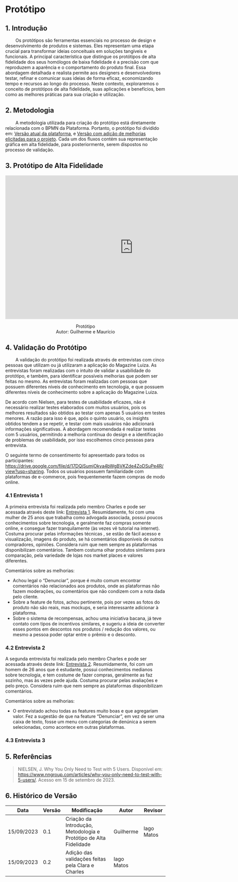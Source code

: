 # Protótipo

## 1. Introdução

&emsp;&emsp; Os protótipos são ferramentas essenciais no processo de design e desenvolvimento de produtos e sistemas. Eles representam uma etapa crucial para transformar ideias conceituais em soluções tangíveis e funcionais. A principal característica que distingue os protótipos de alta fidelidade dos seus homólogos de baixa fidelidade é a precisão com que reproduzem a aparência e o comportamento do produto final. Essa abordagem detalhada e realista permite aos designers e desenvolvedores testar, refinar e comunicar suas ideias de forma eficaz, economizando tempo e recursos ao longo do processo. Neste contexto, exploraremos o conceito de protótipos de alta fidelidade, suas aplicações e benefícios, bem como as melhores práticas para sua criação e utilização.

## 2. Metodologia

&emsp;&emsp; A metodologia utilizada para criação do protótipo está diretamente relacionada com o BPMN da Plataforma. Portanto, o protótipo foi dividido em: [Versão atual da plataforma](./Base/BPMN.md?id=_3-bpmn-da-plataforma-versão-atual-da-plataforma), e [Versão com adição de melhorias elicitadas para o projeto](./Base/BPMN?id=_4-bpmn-do-produto-versão-com-adição-de-melhorias-elicitadas-para-o-projeto). Cada um dos fluxos contém sua representação gráfica em alta fidelidade, para posteriormente, serem dispostos no processo de validação.

## 3. Protótipo de Alta Fidelidade

<iframe style="border: 1px solid rgba(0, 0, 0, 0.1);" width="800" height="450" src="https://www.figma.com/embed?embed_host=share&url=https%3A%2F%2Fwww.figma.com%2Fproto%2FfFPsqkDMurghqzZqe5Rbcc%2FMagazine-Lu%25C3%25ADza---Fluxo-de-Avalia%25C3%25A7%25C3%25A3o%3Fpage-id%3D0%253A1%26type%3Ddesign%26node-id%3D6-2%26viewport%3D289%252C379%252C0.11%26t%3DUMjNTj4jumjSnUaZ-1%26scaling%3Dmin-zoom%26starting-point-node-id%3D6%253A2%26show-proto-sidebar%3D1%26mode%3Ddesign" allowfullscreen></iframe>

<p align='center'>
Protótipo <br> Autor: Guilherme e Maurício
</p>

## 4. Validação do Protótipo

&emsp;&emsp; A validação do protótipo foi realizada através de entrevistas com cinco pessoas que utilizam ou já utilizaram a aplicação do Magazine Luiza. As entrevistas foram realizadas com o intuito de validar a usabilidade do protótipo, e também, para identificar possíveis melhorias que podem ser feitas no mesmo. As entrevistas foram realizadas com pessoas que possuem diferentes níveis de conhecimento em tecnologia, e que possuem diferentes níveis de conhecimento sobre a aplicação do Magazine Luiza.

De acordo com Nielsen, para testes de usabilidade eficazes, não é necessário realizar testes elaborados com muitos usuários, pois os melhores resultados são obtidos ao testar com apenas 5 usuários em testes menores. A razão para isso é que, após o quinto usuário, os insights obtidos tendem a se repetir, e testar com mais usuários não adicionará informações significativas. A abordagem recomendada é realizar testes com 5 usuários, permitindo a melhoria contínua do design e a identificação de problemas de usabilidade, por isso escolhemos cinco pessoas para entrevista.

O seguinte termo de consentimento foi apresentado para todos os participantes: https://drive.google.com/file/d/17DQjSumjOkya4bWgBVKZde4ZoDSuPe4R/view?usp=sharing. Todos os usuários possuem familiaridade com plataformas de e-commerce, pois frequentemente fazem compras de modo online.


### 4.1 Entrevista 1

A primeira entrevista foi realizada pelo membro Charles e pode ser acessada através deste link: [Entrevista 1](https://www.youtube.com/watch?v=2fX98sGSZcI&ab_channel=CharlesManriqueSerafimMorais). Resumidamente, foi com uma mulher de 25 anos que trabalha como advogada associada, possui poucos conhecimentos sobre tecnologia, e geralmente faz compras somente online, e consegue fazer tranquilamente (às vezes vê tutorial na internet). Costuma procurar pelas informações técnicas , se estão de fácil acesso e visualização, imagens do produto, se há comentários disponiveis de outros compradores, opiniões. Considera ruim que nem sempre as plataformas disponibilizam comentários. Tambem costuma olhar produtos similares para comparação, pela variedade de lojas nos market places e valores diferentes.

Comentários sobre as melhorias:
- Achou legal o “Denunciar”, porque é muito comum encontrar comentários não relacionados aos produtos, onde as plataformas não fazem moderações, ou comentários que não condizem com a nota dada pelo cliente.
- Sobre a feature de fotos, achou pertinente, pois por vezes as fotos do produto não são reais, mas mockups, e seria interessante adicionar à plataforma.
- Sobre o sistema de recompensas, achou uma iniciativa bacana, já teve contato com tipos de incentivos similares, e sugeriu a ideia de converter esses pontos em descontos nos produtos / redução dos valores, ou mesmo a pessoa poder optar entre o prêmio e o desconto.

### 4.2 Entrevista 2

A segunda entrevista foi realizada pelo membro Charles e pode ser acessada através deste link: [Entrevista 2](https://www.youtube.com/watch?v=_CcKDnDRt_s&ab_channel=CharlesManriqueSerafimMorais). Resumidamente, foi com um homem de 26 anos que é estudante, possui conhecimentos medianos sobre tecnologia, e tem costume de fazer compras, geralmente as faz sozinho, mas às vezes pede ajuda. Costuma procurar pelas avaliações e pelo preço. Considera ruim que nem sempre as plataformas disponibilizam comentários.

Comentários sobre as melhorias:
- O entrevistado achou todas as features muito boas e que agregariam valor. Fez a sugestão de que na feature “Denunciar”, em vez de ser uma caixa de texto, fosse um menu com categorias de denúnica a serem selecionadas, como acontece em outras plataformas.

### 4.3 Entrevista 3


## 5. Referências

> NIELSEN, J. Why You Only Need to Test with 5 Users. Disponível em: <https://www.nngroup.com/articles/why-you-only-need-to-test-with-5-users/>.‌ Acesso em 15 de setembro de 2023.


## 6. Histórico de Versão

| Data       | Versão | Modificação                                                       | Autor            | Revisor          |
| ---------- | ------ | ----------------------------------------------------------------- | ---------------- | ---------------- |
| 15/09/2023 | 0.1    | Criação da Introdução, Metodologia e Protótipo de Alta Fidelidade | Guilherme        | Iago Matos       |
| 15/09/2023 | 0.2    | Adição das validações feitas pela Clara e Charles                 | Iago Matos       |                  |
